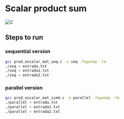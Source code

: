 # Scalar product sum
![C](https://img.shields.io/badge/c-%2300599C.svg?style=for-the-badge&logo=c&logoColor=white)

## Steps to run
### sequential version
```bash
gcc prod_escalar_mat_seq.c -o seq -fopenmp -lm
./seq < entrada.txt
./seq < entrada1.txt
./seq < entrada2.txt
```
### parallel version
```bash
gcc prod_escalar_mat_simd.c -o parallel -fopenmp -lm
./parallel < entrada.txt
./parallel < entrada1.txt
./parallel < entrada2.txt
```